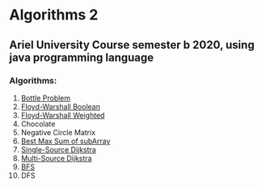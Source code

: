 # Algorithms 2

## Ariel University Course semester b 2020, using java programming language

### Algorithms:


1. [Bottle Problem](src/practice_bottle_problem)
1. [Floyd-Warshall Boolean](src/practice_floyd_warshall)
1. [Floyd-Warshall Weighted](src/practice_floyd_warshall)
1. Chocolate
1. Negative Circle Matrix
1. [Best Max Sum of subArray](src/practice_best_subarray_sum)
1. [Single-Source Dijkstra](src/practice_dijkstra)
1. [Multi-Source Dijkstra](src/practice_dijkstra)
1. [BFS](src/practice_bfs)
1. DFS
